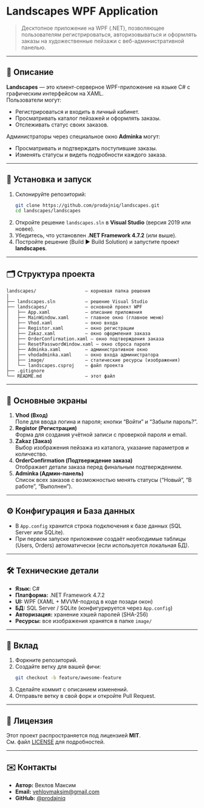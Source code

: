 # Landscapes WPF Application

> Десктопное приложение на WPF (.NET), позволяющее пользователям регистрироваться, авторизовываться и оформлять заказы на художественные пейзажи с веб-административной панелью.

---

## 📖 Описание

**Landscapes** — это клиент-серверное WPF-приложение на языке C# с графическим интерфейсом на XAML.  
Пользователи могут:
- Регистрироваться и входить в личный кабинет.  
- Просматривать каталог пейзажей и оформлять заказы.  
- Отслеживать статус своих заказов.  

Администраторы через специальное окно **Adminka** могут:
- Просматривать и подтверждать поступившие заказы.  
- Изменять статусы и видеть подробности каждого заказа.

---

## 🚀 Установка и запуск

1. Склонируйте репозиторий:
   ```bash
   git clone https://github.com/prodajniq/landscapes.git
   cd landscapes/landscapes
   ```
2. Откройте решение `landscapes.sln` в **Visual Studio** (версия 2019 или новее).
3. Убедитесь, что установлен **.NET Framework 4.7.2** (или выше).
4. Постройте решение (Build ▶ Build Solution) и запустите проект **landscapes**.

---

## 🗂 Структура проекта

```
landscapes/                  — корневая папка решения
│
├── landscapes.sln           — решение Visual Studio
├── landscapes/              — основной проект WPF
│   ├── App.xaml             — описание приложения
│   ├── MainWindow.xaml      — главное окно (главное меню)
│   ├── Vhod.xaml            — окно входа
│   ├── Registor.xaml        — окно регистрации
│   ├── Zakaz.xaml           — окно оформления заказа
│   ├── OrderConfirmation.xaml — окно подтверждения заказа
│   ├── ResetPasswordWindow.xaml — окно сброса пароля
│   ├── Adminka.xaml         — административное окно
│   ├── vhodadminka.xaml     — окно входа администратора
│   ├── image/               — статические ресурсы (изображения)
│   └── landscapes.csproj    — файл проекта
├── .gitignore               
└── README.md                — этот файл
```

---

## 🎯 Основные экраны

1. **Vhod (Вход)**  
   Поле для ввода логина и пароля; кнопки “Войти” и “Забыли пароль?”.
2. **Registor (Регистрация)**  
   Форма для создания учётной записи с проверкой пароля и email.
3. **Zakaz (Заказ)**  
   Выбор изображения пейзажа из каталога, указание параметров и количество.
4. **OrderConfirmation (Подтверждение заказа)**  
   Отображает детали заказа перед финальным подтверждением.
5. **Adminka (Админ-панель)**  
   Список всех заказов с возможностью менять статусы (“Новый”, “В работе”, “Выполнен”).

---

## ⚙️ Конфигурация и База данных

- В `App.config` хранится строка подключения к базе данных (SQL Server или SQLite).  
- При первом запуске приложение создаёт необходимые таблицы (Users, Orders) автоматически (если используется локальная БД).

---

## 🛠 Технические детали

- **Язык:** C#  
- **Платформа:** .NET Framework 4.7.2  
- **UI:** WPF (XAML + MVVM-подход в коде позади окон)  
- **БД:** SQL Server / SQLite (конфигурируется через `App.config`)  
- **Авторизация:** хранение хэшей паролей (SHA-256)  
- **Ресурсы:** все изображения хранятся в папке `image/`

---

## 🤝 Вклад

1. Форкните репозиторий.  
2. Создайте ветку для вашей фичи:  
   ```bash
   git checkout -b feature/awesome-feature
   ```
3. Сделайте коммит с описанием изменений.  
4. Отправьте ветку в свой форк и откройте Pull Request.

---

## 📄 Лицензия

Этот проект распространяется под лицензией **MIT**.  
См. файл [LICENSE](LICENSE) для подробностей.

---

## ✉️ Контакты

- **Автор:** Вехлов Максим  
- **Email:** vehlovmaksim@gmail.com  
- **GitHub:** [@prodajniq](https://github.com/prodajniq)

